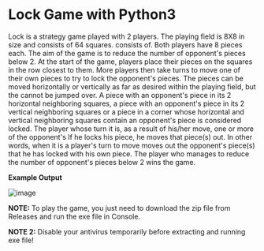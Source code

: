 # Lock Game with Python3

Lock is a strategy game played with 2 players. The playing field is 8X8 in size and consists of 64 squares.
consists of. Both players have 8 pieces each. The aim of the game is to reduce the number of opponent's pieces below 2.
At the start of the game, players place their pieces on the squares in the row closest to them. More
players then take turns to move one of their own pieces to try to lock the opponent's pieces.
The pieces can be moved horizontally or vertically as far as desired within the playing field, but the
cannot be jumped over.
A piece with an opponent's piece in its 2 horizontal neighboring squares, a piece with an opponent's piece in its 2 vertical neighboring squares
or a piece in a corner whose horizontal and vertical neighboring squares contain an opponent's piece
is considered locked. The player whose turn it is, as a result of his/her move, one or more of the opponent's
If he locks his piece, he moves that piece(s) out. In other words, when it is a player's turn to move
moves out the opponent's piece(s) that he has locked with his own piece. The player who manages to reduce the number of opponent's pieces below 2 wins the game.

**Example Output**

![image](https://github.com/ages2001/LockGame/assets/95752873/c781ca12-cd9a-46cd-a9a6-63830ed2f938)


**NOTE:** To play the game, you just need to download the zip file from Releases and run the exe file in Console.

**NOTE 2:** Disable your antivirus temporarily before extracting and running exe file!
